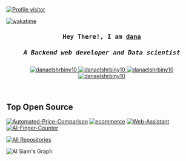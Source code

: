 <a href="https://komarev.com/ghpvc/?username=danaelshrbiny10">
  <img align="ft" src="https://komarev.com/ghpvc/?username=danaelshrbiny10&label=Visitors&color=EB984E&style=flat" alt="Profile visitor" />
</a>

[![wakatime](https://wakatime.com/badge/user/eebb3dd8-d9b2-40de-9b88-6fd6cac99dbc.svg)](https://wakatime.com/@eebb3dd8-d9b2-40de-9b88-6fd6cac99dbc)

<!-- Intro  -->
<h3 align="center">
        <samp> Hey There!, I am
                <b><a target="_blank" href="https://danaelshrbiny10.github.io/">dana</a></b>
                <br>
                <h5>A Backend web developer and Data scientist</h5>
        </samp>
</h3>

<p align="center">
 <a href="https://danaelshrbiny10.github.io/" target="blank">
  <img src="https://img.shields.io/badge/Website-DC143C?style=for-the-badge&logo=Website&logoColor=white" alt="danaelshrbiny10" />
 </a>
 <a href="https://www.linkedin.com/in/danaelshrbiny/" target="_blank">
  <img src="https://img.shields.io/badge/LinkedIn-0077B5?style=for-the-badge&logo=linkedin&logoColor=white" alt="danaelshrbiny10"/>
 </a>
 <a href="https://dev.to/danaelshrbiny" target="_blank">
  <img src="https://img.shields.io/badge/dev.to-0A0A0A?style=for-the-badge&logo=dev.to&logoColor=white" alt="danaelshrbiny10" />
 </a>
<a href="https://linktr.ee/danaelshrbiny" target="_blank">
  <img src="https://img.shields.io/badge/Linktr.ee-1DA1F2?style=for-the-badge&logo=linktree&logoColor=green&labelColor=555&color=4CAF50" alt="danaelshrbiny10" />
</a>

</p>
<br />

<!-- About Section -->

## Top Open Source
<p align="center">

[![Automated-Price-Comparison](https://github-readme-stats.vercel.app/api/pin/?username=danaelshrbiny10&repo=Automated-Price-Comparison&border_color=7F3FBF&bg_color=0D1117&title_color=C9D1D9&text_color=8B949E&icon_color=7F3FBF)](https://github.com/danaelshrbiny10/Automated-Price-Comparison)
[![ecommerce](https://github-readme-stats.vercel.app/api/pin/?username=danaelshrbiny10&repo=ecommerce&border_color=7F3FBF&bg_color=0D1117&title_color=C9D1D9&text_color=8B949E&icon_color=7F3FBF)]([https://github.com/danaelshrbiny10/AI-Finger-Counter](https://github.com/danaelshrbiny10/ecommerce))
[![Web-Assistant](https://github-readme-stats.vercel.app/api/pin/?username=danaelshrbiny10&repo=Web-Assistant&border_color=7F3FBF&bg_color=0D1117&title_color=C9D1D9&text_color=8B949E&icon_color=7F3FBF)]([https://github.com/danaelshrbiny10/Automate-WhatsApp-Messages](https://github.com/danaelshrbiny10/Web-Assistant))
[![AI-Finger-Counter](https://github-readme-stats.vercel.app/api/pin/?username=danaelshrbiny10&repo=AI-Finger-Counter&border_color=7F3FBF&bg_color=0D1117&title_color=C9D1D9&text_color=8B949E&icon_color=7F3FBF)](https://github.com/danaelshrbiny10/AI-Finger-Counter)


</p>

<p align="left">
  <a href="https://github.com/danaelshrbiny10?tab=repositories" target="_blank">
    <img alt="All Repositories" title="All Repositories" src="https://img.shields.io/badge/-All%20Repos-2962FF?style=for-the-badge&logo=koding&logoColor=red&color=800080" />
  </a>
</p>



<p align="center">

![Al Siam's Graph](https://github-readme-activity-graph.vercel.app/graph?username=danaelshrbiny10&custom_title=danaelshrbiny10's%20GitHub%20Activity%20Graph&bg_color=0D1117&color=7F3FBF&line=7F3FBF&point=7F3FBF&area_color=FFFFFF&title_color=FFFFFF&area=true)

</p>